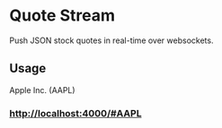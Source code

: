 # Quote Stream

Push JSON stock quotes in real-time over websockets.

## Usage

Apple Inc. (AAPL)
### <http://localhost:4000/#AAPL>
